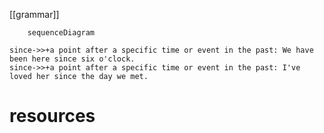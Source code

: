 [[grammar]]

```mermaid
	sequenceDiagram

since->>+a point after a specific time or event in the past: We have been here since six o'clock.
since->>+a point after a specific time or event in the past: I've loved her since the day we met.
```

# resources